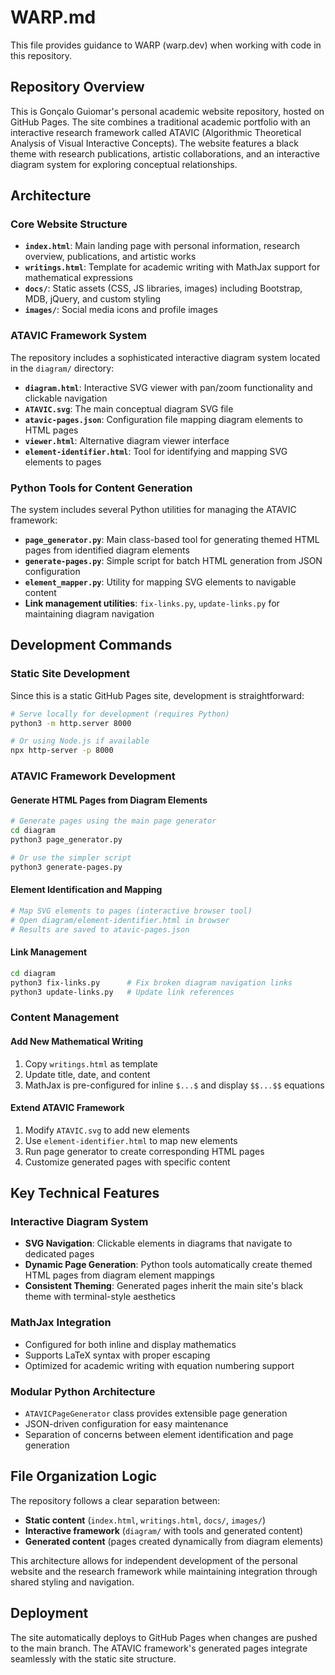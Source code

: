 # WARP.md

This file provides guidance to WARP (warp.dev) when working with code in this repository.

## Repository Overview

This is Gonçalo Guiomar's personal academic website repository, hosted on GitHub Pages. The site combines a traditional academic portfolio with an interactive research framework called ATAVIC (Algorithmic Theoretical Analysis of Visual Interactive Concepts). The website features a black theme with research publications, artistic collaborations, and an interactive diagram system for exploring conceptual relationships.

## Architecture

### Core Website Structure
- **`index.html`**: Main landing page with personal information, research overview, publications, and artistic works
- **`writings.html`**: Template for academic writing with MathJax support for mathematical expressions
- **`docs/`**: Static assets (CSS, JS libraries, images) including Bootstrap, MDB, jQuery, and custom styling
- **`images/`**: Social media icons and profile images

### ATAVIC Framework System
The repository includes a sophisticated interactive diagram system located in the `diagram/` directory:

- **`diagram.html`**: Interactive SVG viewer with pan/zoom functionality and clickable navigation
- **`ATAVIC.svg`**: The main conceptual diagram SVG file
- **`atavic-pages.json`**: Configuration file mapping diagram elements to HTML pages
- **`viewer.html`**: Alternative diagram viewer interface
- **`element-identifier.html`**: Tool for identifying and mapping SVG elements to pages

### Python Tools for Content Generation
The system includes several Python utilities for managing the ATAVIC framework:

- **`page_generator.py`**: Main class-based tool for generating themed HTML pages from identified diagram elements
- **`generate-pages.py`**: Simple script for batch HTML generation from JSON configuration
- **`element_mapper.py`**: Utility for mapping SVG elements to navigable content
- **Link management utilities**: `fix-links.py`, `update-links.py` for maintaining diagram navigation

## Development Commands

### Static Site Development
Since this is a static GitHub Pages site, development is straightforward:

```bash
# Serve locally for development (requires Python)
python3 -m http.server 8000

# Or using Node.js if available
npx http-server -p 8000
```

### ATAVIC Framework Development

#### Generate HTML Pages from Diagram Elements
```bash
# Generate pages using the main page generator
cd diagram
python3 page_generator.py

# Or use the simpler script
python3 generate-pages.py
```

#### Element Identification and Mapping
```bash
# Map SVG elements to pages (interactive browser tool)
# Open diagram/element-identifier.html in browser
# Results are saved to atavic-pages.json
```

#### Link Management
```bash
cd diagram
python3 fix-links.py      # Fix broken diagram navigation links
python3 update-links.py   # Update link references
```

### Content Management

#### Add New Mathematical Writing
1. Copy `writings.html` as template
2. Update title, date, and content
3. MathJax is pre-configured for inline `$...$` and display `$$...$$` equations

#### Extend ATAVIC Framework
1. Modify `ATAVIC.svg` to add new elements
2. Use `element-identifier.html` to map new elements
3. Run page generator to create corresponding HTML pages
4. Customize generated pages with specific content

## Key Technical Features

### Interactive Diagram System
- **SVG Navigation**: Clickable elements in diagrams that navigate to dedicated pages
- **Dynamic Page Generation**: Python tools automatically create themed HTML pages from diagram element mappings
- **Consistent Theming**: Generated pages inherit the main site's black theme with terminal-style aesthetics

### MathJax Integration
- Configured for both inline and display mathematics
- Supports LaTeX syntax with proper escaping
- Optimized for academic writing with equation numbering support

### Modular Python Architecture
- `ATAVICPageGenerator` class provides extensible page generation
- JSON-driven configuration for easy maintenance
- Separation of concerns between element identification and page generation

## File Organization Logic

The repository follows a clear separation between:
- **Static content** (`index.html`, `writings.html`, `docs/`, `images/`)
- **Interactive framework** (`diagram/` with tools and generated content)
- **Generated content** (pages created dynamically from diagram elements)

This architecture allows for independent development of the personal website and the research framework while maintaining integration through shared styling and navigation.

## Deployment

The site automatically deploys to GitHub Pages when changes are pushed to the main branch. The ATAVIC framework's generated pages integrate seamlessly with the static site structure.

